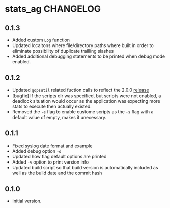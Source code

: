 stats_ag CHANGELOG
===========================

0.1.3
-----
- Added custom `Log` function
- Updated locaitons where file/directory paths where built in order to eliminate possibility of duplicate trailling slashes
- Added additional debugging statements to be printed when debug mode enabled.

0.1.2
-----
- Updated `gopsutil` related fuction calls to reflect the 2.0.0 [release](https://github.com/shirou/gopsutil/releases/tag/v2.0.0)
- [bugfix] If the scripts dir was specified, but scripts were not enabled, a deadlock situation would occur as the application was expecting more stats to execute then actually existed. 
- Removed the `-e` flag to enable custome scripts as the `-s` flag with a default value of empty, makes it unecessary.  

0.1.1
-----
- Fixed syslog date format and example
- Added debug option `-d`
- Updated how flag default options are printed
- Added `-v` option to print version info
- Updated build script so that build version is automatically included as well as the build date and the commit hash

0.1.0
-----
- Initial version. 
